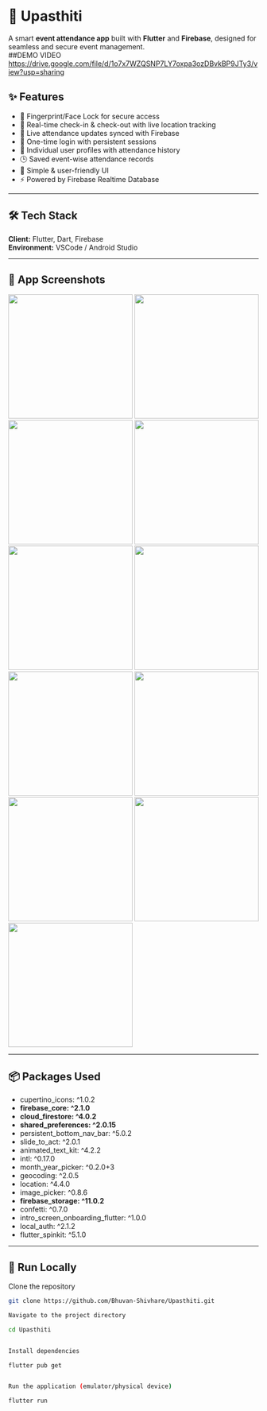 # 📌 Upasthiti  
A smart **event attendance app** built with **Flutter** and **Firebase**, designed for seamless and secure event management.  
 ##DEMO VIDEO https://drive.google.com/file/d/1o7x7WZQSNP7LY7oxpa3ozDBvkBP9JTy3/view?usp=sharing
## ✨ Features  
- 🔐 Fingerprint/Face Lock for secure access  
- 📍 Real-time check-in & check-out with live location tracking  
- 🔄 Live attendance updates synced with Firebase  
- 🔑 One-time login with persistent sessions  
- 👤 Individual user profiles with attendance history  
- 🕒 Saved event-wise attendance records  
- 📱 Simple & user-friendly UI  
- ⚡ Powered by Firebase Realtime Database  

---

## 🛠 Tech Stack  
**Client:** Flutter, Dart, Firebase  
**Environment:** VSCode / Android Studio  

---

## 📸 App Screenshots  
<p float="left">
  <img src="https://user-images.githubusercontent.com/96309032/200916990-374e5bcd-7c11-4cef-b99d-5b98d4c4e1fb.jpg" width="250"/>
  <img src="https://user-images.githubusercontent.com/96309032/200917097-6fb8e6ff-1299-454a-b5ce-71ea7f2b0589.jpg" width="250"/>
  <img src="https://user-images.githubusercontent.com/96309032/200917228-f5f8dbff-313c-4531-b493-0efb3712b069.jpg" width="250"/>
  <img src="https://user-images.githubusercontent.com/96309032/200917362-ac6317af-d326-4755-b842-7e6072e6e2f5.jpg" width="250"/>
  <img src="https://user-images.githubusercontent.com/96309032/200917614-c886c43d-9060-4ea4-b849-4303d0a67463.jpg" width="250"/>
  <img src="https://user-images.githubusercontent.com/96309032/200917700-2f02b52a-5bba-44a8-ab78-cf71ee9c31b3.jpg" width="250"/>
  <img src="https://user-images.githubusercontent.com/96309032/200917866-28adaa01-b0b7-4f78-9c85-6d6e9bff8ef7.jpg" width="250"/>
  <img src="https://user-images.githubusercontent.com/96309032/200917969-b418ea81-284b-40be-80f5-24f3cee34aa5.jpg" width="250"/>
  <img src="https://user-images.githubusercontent.com/96309032/200918045-07c48e7f-162a-4007-9cb0-ab4018700763.jpg" width="250"/>
  <img src="https://user-images.githubusercontent.com/96309032/200918185-eb39c234-aada-49b1-864d-2e3e4e14a677.jpg" width="250"/>
  <img src="https://user-images.githubusercontent.com/96309032/200918285-d0f10f3d-fdbf-4b2b-9ab2-a77cb5a61496.jpg" width="250"/>
</p>  

---

## 📦 Packages Used  
- cupertino_icons: ^1.0.2  
- **firebase_core: ^2.1.0**  
- **cloud_firestore: ^4.0.2**  
- **shared_preferences: ^2.0.15**  
- persistent_bottom_nav_bar: ^5.0.2  
- slide_to_act: ^2.0.1  
- animated_text_kit: ^4.2.2  
- intl: ^0.17.0  
- month_year_picker: ^0.2.0+3  
- geocoding: ^2.0.5  
- location: ^4.4.0  
- image_picker: ^0.8.6  
- **firebase_storage: ^11.0.2**  
- confetti: ^0.7.0  
- intro_screen_onboarding_flutter: ^1.0.0  
- local_auth: ^2.1.2  
- flutter_spinkit: ^5.1.0  

---

## 🚀 Run Locally  

Clone the repository  
```bash
git clone https://github.com/Bhuvan-Shivhare/Upasthiti.git

Navigate to the project directory

cd Upasthiti


Install dependencies

flutter pub get


Run the application (emulator/physical device)

flutter run
